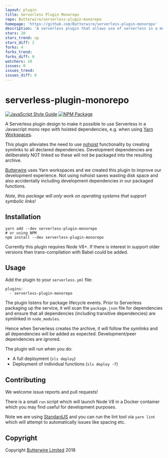 ```yaml
---
layout: plugin
title: Serverless Plugin Monorepo
repo: Butterwire/serverless-plugin-monorepo
homepage: 'https://github.com/Butterwire/serverless-plugin-monorepo'
description: 'A serverless plugin that allows use of serverless in a mono repo. Avoids needing to use nohoist by automatic symlinking of all dependencies.'
stars: 20
stars_trend: up
stars_diff: 2
forks: 4
forks_trend: 
forks_diff: 0
watchers: 20
issues: 0
issues_trend: 
issues_diff: 0
---
```



# serverless-plugin-monorepo

[![JavaScript Style Guide](https://img.shields.io/badge/code_style-standard-brightgreen.svg)](https://standardjs.com)
[![NPM Package](https://img.shields.io/npm/v/serverless-plugin-monorepo.svg)](https://www.npmjs.com/package/serverless-plugin-monorepo)

A Serverless plugin design to make it possible to use Serverless in a
Javascript mono repo with hoisted dependencies, e.g. when using [Yarn Workspaces](https://yarnpkg.com/lang/en/docs/workspaces/).

This plugin alleviates the need to use [nohoist](https://yarnpkg.com/blog/2018/02/15/nohoist/) functionality by creating
symlinks to all declared dependencies. Development dependencies are deliberately NOT linked so these
will not be packaged into the resulting archive.

[Butterwire](https://www.butterwire.com) uses Yarn workspaces and we created this plugin to improve our development
experience. Not using nohoist saves wasting disk space and also accidentally including
development dependencies in our packaged functions.

*Note, this package will only work on operating systems that support symbolic links!*


## Installation

```
yarn add --dev serverless-plugin-monorepo
# or using NPM
npm install --dev serverless-plugin-monorepo
```

Currently this plugin requires Node V8+. If there is interest in support older
versions then trans-compilation with Babel could be added.


## Usage

Add the plugin to your `serverless.yml` file:

```
plugins:
  - serverless-plugin-monorepo
```

The plugin listens for package lifecycle events. Prior to Serverless packaging
up the service, it will scan the `package.json` file for dependencies and
ensure that all dependencies (including transitive dependencies) are symlinked in `node_modules`.

Hence when Serverless creates the archive, it will follow the symlinks and all
dependencies will be added as expected. Development/peer dependencies are ignored.

The plugin will run when you do:
- A full deployment (`sls deploy`)
- Deployment of individual functions (`sls deploy -f`)

## Contributing

We welcome issue reports and pull requests!

There is a small `run` script which will launch Node V8 in a Docker container which
you may find useful for development purposes.

Note we are using [StandardJS](https://standardjs.com/) and you can run
the lint tool via `yarn lint` which will attempt to automatically issues like spacing etc.

## Copyright

Copyright [Butterwire Limited](https://www.butterwire.com) 2018
